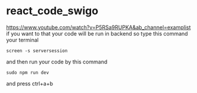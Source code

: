 # react_code_swigo

https://www.youtube.com/watch?v=P5RSa9RUPKA&ab_channel=examplist
if you want to that your code will be run in backend 
so type this command your terminal 
 ```
screen -s serversession
```
and then run your code by this command 

```
sudo npm run dev
```
and press 
ctrl+a+b
